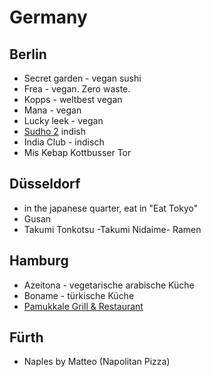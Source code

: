 # Germany

## Berlin
 - Secret garden - vegan sushi
 - Frea - vegan. Zero waste. 
 - Kopps - weltbest vegan
 - Mana - vegan
 - Lucky leek - vegan
 - [Sudho 2](http://sadhu-restaurant.com/) indish
 - India Club - indisch
 - Mis Kebap Kottbusser Tor

## Düsseldorf

 - in the japanese quarter, eat in "Eat Tokyo"
 - Gusan
 - Takumi Tonkotsu -Takumi Nidaime- Ramen

## Hamburg
 - Azeitona - vegetarische arabische Küche
 - Boname - türkische Küche
 - [Pamukkale Grill & Restaurant](https://pamukkalerestaurant.de/)

## Fürth

 - Naples by Matteo (Napolitan Pizza)
